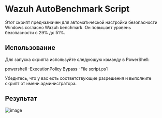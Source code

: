 # Wazuh AutoBenchmark Script

Этот скрипт предназначен для автоматической настройки безопасности Windows согласно Wazuh benchmark. Он повышает уровень безопасности с 29% до 51%.

## Использование

Для запуска скрипта используйте следующую команду в PowerShell:

powershell -ExecutionPolicy Bypass -File script.ps1

Убедитесь, что у вас есть соответствующие разрешения и выполните скрипт от имени администратора.

## Результат
![image](https://github.com/STARKILLER-1/wazuh_auto51/assets/102546596/bf112f91-c17c-4094-9577-54c759f673bd)
